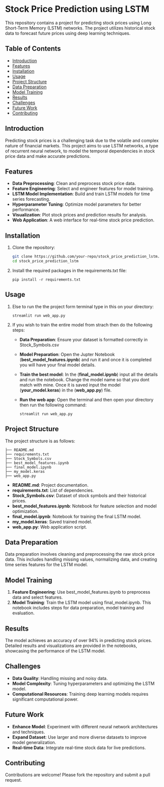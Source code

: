 # Stock Price Prediction using LSTM

This repository contains a project for predicting stock prices using Long Short-Term Memory (LSTM) networks. The project utilizes historical stock data to forecast future prices using deep learning techniques. 

## Table of Contents
- [Introduction](#introduction)
- [Features](#features)
- [Installation](#installation)
- [Usage](#usage)
- [Project Structure](#project-structure)
- [Data Preparation](#data-preparation)
- [Model Training](#model-training)
- [Results](#results)
- [Challenges](#challenges)
- [Future Work](#future-work)
- [Contributing](#contributing)

## Introduction
Predicting stock prices is a challenging task due to the volatile and complex nature of financial markets. This project aims to use LSTM networks, a type of recurrent neural network, to model the temporal dependencies in stock price data and make accurate predictions.

## Features
- **Data Preprocessing**: Clean and preprocess stock price data.
- **Feature Engineering**: Select and engineer features for model training.
- **LSTM Model Implementation**: Build and train LSTM models for time series forecasting.
- **Hyperparameter Tuning**: Optimize model parameters for better performance.
- **Visualization**: Plot stock prices and prediction results for analysis.
- **Web Application**: A web interface for real-time stock price prediction.

## Installation
1. Clone the repository:
   ```sh
   git clone https://github.com/your-repo/stock_price_prediction_lstm.git
   cd stock_price_prediction_lstm

2. Install the required packages in the requirements.txt file:
   
       pip install -r requirements.txt

## Usage

1) Else to run the the project form terminal type in this on your directory:

       streamlit run web_app.py

2) If you wish to train the entire model from strach then do the following steps:

    - **Data Preparation**: Ensure your dataset is formatted correctly in Stock_Symbols.csv
    - **Model Preparation**: Open the Jupter Notebook (**best_model_features.ipynb**) and run it and once it is completed you will           have your final model details.
    - **Train the best model**: In the (**final_model.ipynb**) input all the details and run the notebook. Change the model name so          that you dont match with mine. Once it is saved input the model (**your_model.keras**) in the (**web_app.py**) file.
    - **Run the web app**: Open the terminal and then open your directory then run the following command:

          streamlit run web_app.py

## Project Structure

The project structure is as follows:

    ├── README.md
    ├── requirements.txt
    ├── Stock_Symbols.csv
    ├── best_model_features.ipynb
    ├── final_model.ipynb
    ├── my_model.keras
    ├── web_app.py

- **README.md**: Project documentation.
- **requirements.txt**: List of dependencies.
- **Stock_Symbols.csv**: Dataset of stock symbols and their historical prices.
- **best_model_features.ipynb**: Notebook for feature selection and model optimization.
- **final_model.ipynb**: Notebook for training the final LSTM model.
- **my_model.keras**: Saved trained model.
- **web_app.py**: Web application script.


## Data Preparation

Data preparation involves cleaning and preprocessing the raw stock price data. This includes handling missing values, normalizing data, and creating time series features for the LSTM model.

## Model Training

1) **Feature Engineering**: Use best_model_features.ipynb to preprocess data and select features.
2) **Model Training**: Train the LSTM model using final_model.ipynb. This notebook includes steps for data preparation, model            training and evaluation.

## Results

The model achieves an accuracy of over 94% in predicting stock prices. Detailed results and visualizations are provided in the notebooks, showcasing the performance of the LSTM model.

## Challenges

- **Data Quality**: Handling missing and noisy data.
- **Model Complexity**: Tuning hyperparameters and optimizing the LSTM model.
- **Computational Resources**: Training deep learning models requires significant computational power.

## Future Work

- **Enhance Model**: Experiment with different neural network architectures and techniques.
- **Expand Dataset**: Use larger and more diverse datasets to improve model generalization.
- **Real-time Data**: Integrate real-time stock data for live predictions.

## Contributing

Contributions are welcome! Please fork the repository and submit a pull request.













